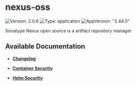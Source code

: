 # nexus-oss

![Version: 2.0.6](https://img.shields.io/badge/Version-2.0.6-informational?style=flat-square) ![Type: application](https://img.shields.io/badge/Type-application-informational?style=flat-square) ![AppVersion: "3.44.0"](https://img.shields.io/badge/AppVersion-"3.44.0"-informational?style=flat-square)

Sonatype Nexus open source is a artifact repository manager

## Available Documentation

- [**Changelog**](CHANGELOG)

- [**Container Security**](container-security)

- [**Helm Security**](helm-security)

